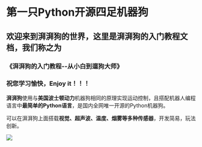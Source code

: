 # 第一只Python开源四足机器狗

##  欢迎来到湃湃狗的世界，这里是湃湃狗的入门教程文档，我们称之为

### 《**湃湃狗的入门教程--从小白到遛狗大师》**

### 祝您学习愉快，Enjoy it！！！



**湃湃狗**使用与**美国波士顿动力**机器狗相同的原理实现运动控制，且搭配机器人编程语言中**最简单的Python语言**，是国内全网唯一开源的Python机器狗。



可以在湃湃狗上面搭载**视觉、超声波、温度、烟雾等多种传感器**，开发简易，玩法创新。



![](.gitbook/assets/1%20%2815%29.png)

